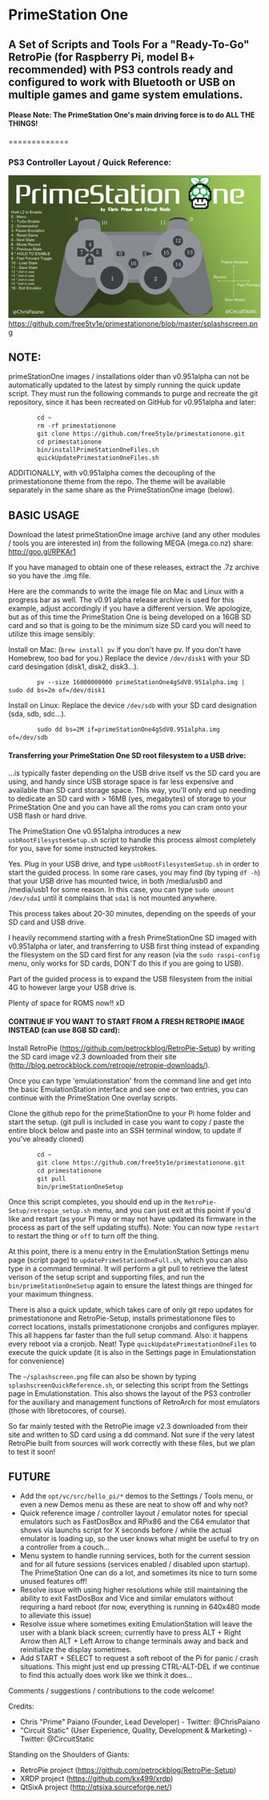 # PrimeStation One
## A Set of Scripts and Tools For a "Ready-To-Go" RetroPie (for Raspberry Pi, model B+ recommended) with PS3 controls ready and configured to work with Bluetooth or USB on multiple games and game system emulations.

#### Please Note: The PrimeStation One's main driving force is to do ALL THE THINGS!
=============

### PS3 Controller Layout / Quick Reference: 
![SplashScreen](splashscreen.png)
https://github.com/free5ty1e/primestationone/blob/master/splashscreen.png 

## NOTE:
primeStationOne images / installations older than v0.951alpha can not be automatically updated to the latest by simply running the quick update script.  They must run the following commands to purge and recreate the git repository, since it has been recreated on GitHub for v0.951alpha and later:
```
        cd ~
        rm -rf primestationone
        git clone https://github.com/free5ty1e/primestationone.git
        cd primestationone
        bin/installPrimeStationOneFiles.sh
        quickUpdatePrimestationOneFiles.sh
```
ADDITIONALLY, with v0.951alpha comes the decoupling of the primestationone theme from the repo.  The theme will be available separately in the same share as the PrimeStationOne image (below).

## BASIC USAGE
Download the latest primeStationOne image archive (and any other modules / tools you are interested in) from the following MEGA (mega.co.nz) share: http://goo.gl/RPKAr1

If you have managed to obtain one of these releases, extract the .7z archive so you have the .img file.  

Here are the commands to write the image file on Mac and Linux with a progress bar as well.  The v0.91 alpha release archive is used for this example, adjust accordingly if you have a different version.  We apologize, but as of this time the PrimeStation One is being developed on a 16GB SD card and so that is going to be the minimum size SD card you will need to utilize this image sensibly:

Install on Mac: (`brew install pv` if you don't have pv.  If you don't have Homebrew, too bad for you.)   Replace the device `/dev/disk1` with your SD card desingation (disk1, disk2, disk3...).
```
        pv --size 16000000000 primeStationOne4gSdV0.951alpha.img | sudo dd bs=2m of=/dev/disk1
```

Install on Linux:  Replace the device `/dev/sdb` with your SD card designation (sda, sdb, sdc...).
```
        sudo dd bs=2M if=primeStationOne4gSdV0.951alpha.img of=/dev/sdb
```

#### Transferring your PrimeStation One SD root filesystem to a USB drive:
...is typically faster depending on the USB drive itself vs the SD card you are using, and handy since USB storage space is far less expensive and available than SD card storage space.  This way, you'll only end up needing to dedicate an SD card with > 16MB (yes, megabytes) of storage to your PrimeStation One and you can have all the roms you can cram onto your USB flash or hard drive.

The PrimeStation One v0.951alpha introduces a new ```usbRootFilesystemSetup.sh``` script to handle this process almost completely for you, save for some instructed keystrokes.

Yes.  Plug in your USB drive, and type ```usbRootFilesystemSetup.sh``` in order to start the guided process.  In some rare cases, you may find (by typing ```df -h```) that your USB drive has mounted twice, in both /media/usb0 and /media/usb1 for some reason.  In this case, you can type ```sudo umount /dev/sda1``` until it complains that ```sda1``` is not mounted anywhere.

This process takes about 20-30 minutes, depending on the speeds of your SD card and USB drive.  

I heavily recommend starting with a fresh PrimeStationOne SD imaged with v0.951alpha or later, and transferring to USB first thing instead of expanding the filesystem on the SD card first for any reason (via the ```sudo raspi-config``` menu, only works for SD cards, DON'T do this if you are going to USB).  

Part of the guided process is to expand the USB filesystem from the initial 4G to however large your USB drive is.  

Plenty of space for ROMS now!!  xD 


#### CONTINUE IF YOU WANT TO START FROM A FRESH RETROPIE IMAGE INSTEAD (can use 8GB SD card):
Install RetroPie (https://github.com/petrockblog/RetroPie-Setup) by writing the SD card image v2.3 downloaded from their site (http://blog.petrockblock.com/retropie/retropie-downloads/).  

Once you can type 'emulationstation' from the command line and get into the basic EmulationStation interface and see one or two entries, you can continue with the PrimeStation One overlay scripts.

Clone the github repo for the primeStationOne to your Pi home folder and start the setup. (git pull is included in case you want to copy / paste the entire block below and paste into an SSH terminal window, to update if you've already cloned)
```
        cd ~
        git clone https://github.com/free5ty1e/primestationone.git
        cd primestationone
        git pull
        bin/primeStationOneSetup
```
    
Once this script completes, you should end up in the `RetroPie-Setup/retropie_setup.sh` menu, and you can just exit at this point if you'd like and restart (as your Pi may or may not have updated its firmware in the process as part of the self updating stuffs).  Note:  You can now type `restart` to restart the thing or `off` to turn off the thing.
    
At this point, there is a menu entry in the EmulationStation Settings menu page (script page) to `updatePrimeStationOneFull.sh`, which you can also type in a command terminal.  It will perform a git pull to retrieve the latest verison of the setup script and supporting files, and run the `bin/primeStationOneSetup` again to ensure the latest things are thinged for your maximum thingness.
    
There is also a quick update, which takes care of only git repo updates for primestationone and RetroPie-Setup, installs primestationone files to correct locations, installs primestationone cronjobs and configures mplayer.  This all happens far faster than the full setup command.  Also: it happens every reboot via a cronjob.  Neat!  Type `quickUpdatePrimestationOneFiles` to execute the quick update (it is also in the Settings page in Emulationstation for convenience)
    
The `~/splashscreen.png` file can also be shown by typing `splashscreenQuickReference.sh`, or selecting this script from the Settings page in Emulationstation.  This also shows the layout of the PS3 controller for the auxiliary and management functions of RetroArch for most emulators (those with libretocores, of course).
    
So far mainly tested with the RetroPie image v2.3 downloaded from their site and written to SD card using a dd command.  Not sure if the very latest RetroPie built from sources will work correctly with these files, but we plan to test it soon!


## FUTURE
* Add the `opt/vc/src/hello_pi/*` demos to the Settings / Tools menu, or even a new Demos menu as these are neat to show off and why not?
* Quick reference image / controller layout / emulator notes for special emulators such as FastDosBox and RPix86 and the C64 emulator that shows via launchs script for X seconds before / while the actual emulator is loading up, so the user knows what might be useful to try on a controller from a couch...
* Menu system to handle running services, both for the current session and for all future sessions (services enabled / disabled upon startup).  The PrimeStation One can do a lot, and sometimes its nice to turn some unused features off!
* Resolve issue with using higher resolutions while still maintaining the ability to exit FastDosBox and Vice and similar emulators without requiring a hard reboot (for now, everything is running in 640x480 mode to alleviate this issue)
* Resolve issue where sometimes exiting EmulationStation will leave the user with a blank black screen; currently have to press ALT + Right Arrow then ALT + Left Arrow to change terminals away and back and reinitialize the display sometimes.
* Add START + SELECT to request a soft reboot of the Pi for panic / crash situations.  This might just end up pressing CTRL-ALT-DEL if we continue to find this actually does work like we think it does...

Comments / suggestions / contributions to the code welcome!  

Credits: 
* Chris "Prime" Paiano (Founder, Lead Developer) - Twitter: @ChrisPaiano
* "Circuit Static" (User Experience, Quality, Development & Marketing) - Twitter: @CircuitStatic

Standing on the Shoulders of Giants:
* RetroPie project (https://github.com/petrockblog/RetroPie-Setup)
* XRDP project (https://github.com/kx499/xrdp)
* QtSixA project (http://qtsixa.sourceforge.net/)
